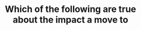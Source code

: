 ---
layout: answer
title: "Which of the following are true about the impact a move to"
blurb: "<p>A variable cost is one that changes in proportion to how much business a company does.</p>
<p>In the cloud, variable costs are highly predictable. In fa"
quid: 73
---
